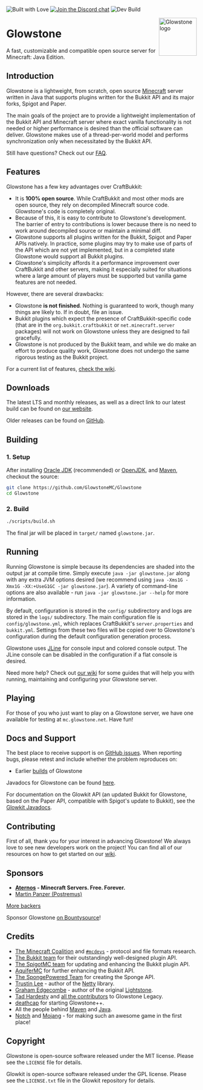![Built with Love](https://forthebadge.com/images/badges/built-with-love.svg)
[![Join the Discord chat](https://img.shields.io/badge/discord-glowstone-7289da.svg?style=flat-square&logo=discord)](https://discord.gg/TFJqhsC)
![Dev Build](https://github.com/GlowstoneMC/Glowstone/workflows/Dev%20Build/badge.svg)

<img align="right" alt="Glowstone logo" width="100" src="../etc/logo/logo.png">

# Glowstone

A fast, customizable and compatible open source server for Minecraft: Java Edition.

## Introduction

Glowstone is a lightweight, from scratch, open source
[Minecraft](https://minecraft.net) server written in Java that supports plugins
written for the Bukkit API and its major forks, Spigot and Paper.

The main goals of the project are to provide a lightweight implementation
of the Bukkit API and Minecraft server where exact vanilla functionality is
not needed or higher performance is desired than the official software can
deliver. Glowstone makes use of a thread-per-world model and performs
synchronization only when necessitated by the Bukkit API.

Still have questions? Check out our [FAQ](https://docs.glowstone.net/en/latest/FAQ/frequently_asked_features.html).

## Features

Glowstone has a few key advantages over CraftBukkit:
 * It is **100% open source**. While CraftBukkit and most other mods are open
   source, they rely on decompiled Minecraft source code. Glowstone's code is
   completely original.
 * Because of this, it is easy to contribute to Glowstone's development. The
   barrier of entry to contributions is lower because there is no need to work
   around decompiled source or maintain a minimal diff.
 * Glowstone supports all plugins written for the Bukkit, Spigot and Paper APIs natively. In
   practice, some plugins may try to make use of parts of the API which are not
   yet implemented, but in a completed state Glowstone would support all Bukkit plugins.
 * Glowstone's simplicity affords it a performance improvement over CraftBukkit
   and other servers, making it especially suited for situations where a large
   amount of players must be supported but vanilla game features are not needed.
 
However, there are several drawbacks:
 * Glowstone **is not finished**. Nothing is guaranteed to work, though many things
   are likely to. If in doubt, file an issue.
 * Bukkit plugins which expect the presence of CraftBukkit-specific code
   (that are in the `org.bukkit.craftbukkit` or `net.minecraft.server` packages)
   will not work on Glowstone unless they are designed to fail gracefully.
 * Glowstone is not produced by the Bukkit team, and while we do make an effort
   to produce quality work, Glowstone does not undergo the same rigorous testing
   as the Bukkit project.
   
For a current list of features, [check the wiki](https://github.com/GlowstoneMC/Glowstone/wiki/Current-Features).

## Downloads

The latest LTS and monthly releases, as well as a direct link to our latest build can be found on [our website](https://glowstone.net/#downloads).

Older releases can be found on [GitHub](https://github.com/GlowstoneMC/Glowstone/releases).

## Building

### 1. Setup
After installing [Oracle JDK](https://oracle.com/technetwork/java/javase/downloads) (recommended) or [OpenJDK](https://openjdk.java.net/), and
[Maven](https://maven.apache.org), checkout the source:

```sh
git clone https://github.com/GlowstoneMC/Glowstone
cd Glowstone
```

### 2. Build

```sh
./scripts/build.sh
```

The final jar will be placed in `target/` named `glowstone.jar`.

## Running

Running Glowstone is simple because its dependencies are shaded into the output
jar at compile time. Simply execute `java -jar glowstone.jar` along with any
extra JVM options desired (we recommend using `java -Xms1G -Xmx1G -XX:+UseG1GC -jar glowstone.jar`). A variety of command-line options are also available -
run `java -jar glowstone.jar --help` for more information.

By default, configuration is stored in the `config/` subdirectory and logs
are stored in the `logs/` subdirectory. The main configuration file is
`config/glowstone.yml`, which replaces CraftBukkit's `server.properties` and
`bukkit.yml`. Settings from these two files will be copied over to Glowstone's
configuration during the default configuration generation process.

Glowstone uses [JLine](https://jline.github.io/jline2/) for console input and colored
console output. The JLine console can be disabled in the configuration if a
flat console is desired.

Need more help? Check out [our wiki](https://github.com/GlowstoneMC/Glowstone/wiki#using-glowstone) for some guides that will help you with running,
maintaining and configuring your Glowstone server.

## Playing

For those of you who just want to play on a Glowstone server, we have one available 
for testing at `mc.glowstone.net`. Have fun!

## Docs and Support

The best place to receive support is on [GitHub issues](https://github.com/GlowstoneMC/Glowstone/issues).
When reporting bugs, please retest and include whether the problem reproduces on:

* Earlier [builds](https://circleci.com/gh/GlowstoneMC/Glowstone) of Glowstone

Javadocs for Glowstone can be found [here](https://glowstone.net/jd/glowstone/).

For documentation on the Glowkit API (an updated Bukkit for Glowstone, based on the Paper API, compatible with Spigot's update to Bukkit), see the [Glowkit Javadocs](https://glowstone.net/jd/glowkit/).

## Contributing

First of all, thank you for your interest in advancing Glowstone! We always love to see new developers work on the project! You can find all of our resources on how to get started on our [wiki](https://github.com/GlowstoneMC/Glowstone/wiki#contributing).

## Sponsors

* **[Aternos](https://aternos.org/) - Minecraft Servers. Free. Forever.**
* [Martin Panzer (Postremus)](https://martinpanzer.de/)

[More backers](https://github.com/GlowstoneMC/Glowstone/blob/dev/docs/BACKERS.md)

Sponsor Glowstone [on Bountysource](https://www.bountysource.com/teams/glowstonemc)!

## Credits

 * [The Minecraft Coalition](https://wiki.vg/) and [`#mcdevs`](https://github.com/mcdevs) -
   protocol and file formats research.
 * [The Bukkit team](https://bukkit.org) for their outstandingly well-designed
   plugin API.
 * [The SpigotMC team](https://spigotmc.org/) for updating and enhancing
   the Bukkit plugin API.
 * [AquiferMC](https://aquifermc.org/) for further enhancing the Bukkit API.
 * [The SpongePowered Team](https://www.spongepowered.org/) for
   creating the Sponge API.
 * [Trustin Lee](https://github.com/trustin) - author of the
   [Netty](https://netty.io/) library.
 * [Graham Edgecombe](https://github.com/grahamedgecombe/) - author of the
   original [Lightstone](https://github.com/grahamedgecombe/lightstone).
 * [Tad Hardesty](https://github.com/SpaceManiac) and [all the contributors](https://github.com/GlowstoneMC/Glowstone-Legacy/graphs/contributors) to Glowstone Legacy.
 * [deathcap](https://github.com/deathcap) for starting Glowstone++.
 * All the people behind [Maven](https://maven.apache.org/team-list.html) and [Java](https://java.net/people).
 * [Notch](https://notch.tumblr.com/) and
   [Mojang](https://mojang.com/about) - for making such an awesome game in the first
   place!

## Copyright

Glowstone is open-source software released under the MIT license. Please see
the `LICENSE` file for details.

Glowkit is open-source software released under the GPL license. Please see
the `LICENSE.txt` file in the Glowkit repository for details.
